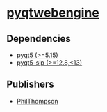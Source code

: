 # [pyqtwebengine](https://pypi.org/project/pyqtwebengine)

## Dependencies
- [pyqt5 (>=5.15)](packages/p/pyqt5.md)
- [pyqt5-sip (>=12.8,<13)](packages/p/pyqt5-sip.md)



## Publishers
- [PhilThompson](https://pypi.org/user/PhilThompson)

